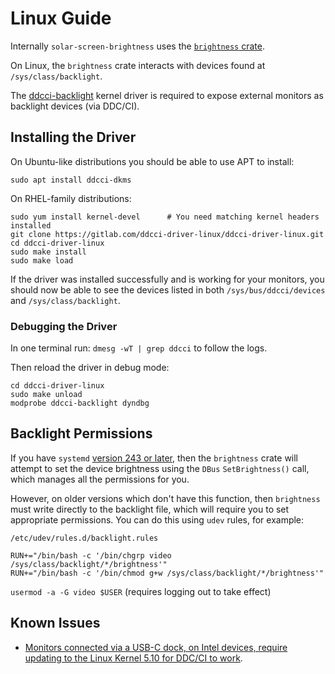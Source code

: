 # Linux Guide

Internally `solar-screen-brightness` uses the [`brightness` crate](https://github.com/stephaneyfx/brightness).

On Linux, the `brightness` crate interacts with devices found at `/sys/class/backlight`.

The [ddcci-backlight](https://gitlab.com/ddcci-driver-linux/ddcci-driver-linux) 
kernel driver is required to expose external monitors as backlight devices (via DDC/CI).

## Installing the Driver

On Ubuntu-like distributions you should be able to use APT to install:

```
sudo apt install ddcci-dkms
```

On RHEL-family distributions:

```
sudo yum install kernel-devel      # You need matching kernel headers installed
git clone https://gitlab.com/ddcci-driver-linux/ddcci-driver-linux.git
cd ddcci-driver-linux
sudo make install
sudo make load
```

If the driver was installed successfully and is working for your monitors, you should now 
be able to see the devices listed in both `/sys/bus/ddcci/devices` and `/sys/class/backlight`.

### Debugging the Driver

In one terminal run: `dmesg -wT | grep ddcci` to follow the logs.

Then reload the driver in debug mode:
```
cd ddcci-driver-linux
sudo make unload
modprobe ddcci-backlight dyndbg
```

## Backlight Permissions

If you have `systemd`
[version 243 or later](https://github.com/systemd/systemd/blob/877aa0bdcc2900712b02dac90856f181b93c4e40/NEWS#L262), 
then the `brightness` crate will attempt to set the device brightness
using the `DBus` `SetBrightness()` call, which manages all the permissions for you.

However, on older versions which don't have this function, then `brightness` must write directly to the backlight file,
which will require you to set appropriate permissions. You can do this using `udev` rules, for example:

`/etc/udev/rules.d/backlight.rules`
```
RUN+="/bin/bash -c '/bin/chgrp video /sys/class/backlight/*/brightness'"
RUN+="/bin/bash -c '/bin/chmod g+w /sys/class/backlight/*/brightness'"
```

`usermod -a -G video $USER` (requires logging out to take effect)

## Known Issues

- [Monitors connected via a USB-C dock, on Intel devices, require updating to the Linux Kernel 5.10 for DDC/CI to work](https://gitlab.freedesktop.org/drm/intel/-/issues/37).

